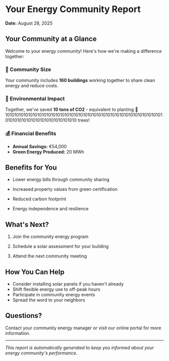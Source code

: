 
# Your Energy Community Report

**Date:** August 28, 2025

## Your Community at a Glance

Welcome to your energy community! Here's how we're making a difference together:

### 👥 Community Size
Your community includes **160 buildings** working together to share clean energy and reduce costs.

### 💚 Environmental Impact
Together, we've saved **10 tons of CO2** - equivalent to planting 🌳 1010101010101010101010101010101010101010101010101010101010101010101010101010101010101010101010101010 trees!

### 💰 Financial Benefits
- **Annual Savings:** €54,000
- **Green Energy Produced:** 20 MWh

## Benefits for You

- Lower energy bills through community sharing

- Increased property values from green certification

- Reduced carbon footprint

- Energy independence and resilience


## What's Next?

1. Join the community energy program

2. Schedule a solar assessment for your building

3. Attend the next community meeting


## How You Can Help
- Consider installing solar panels if you haven't already
- Shift flexible energy use to off-peak hours
- Participate in community energy events
- Spread the word to your neighbors

## Questions?
Contact your community energy manager or visit our online portal for more information.

---
*This report is automatically generated to keep you informed about your energy community's performance.*